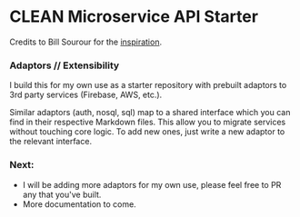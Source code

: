 # CLEAN Microservice API Starter
Credits to Bill Sourour for the [inspiration](https://www.youtube.com/watch?v=CnailTcJV_U).

### Adaptors // Extensibility
I build this for my own use as a starter repository with prebuilt adaptors to 3rd party services (Firebase, AWS, etc.).

Similar adaptors (auth, nosql, sql) map to a shared interface which you can find in their respective Markdown files.  This allow you to migrate services without touching core logic.  To add new ones, just write a new adaptor to the relevant interface.

### Next:
- I will be adding more adaptors for my own use, please feel free to PR any that you've built.
- More documentation to come.